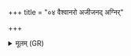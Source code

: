 +++
title = "०४ वैश्वानरो अजीजनद् अग्निर्"

+++
<details><summary>मूलम् (GR)</summary>

वैश्वानरो अजीजनद्  
अग्निर् नो नव्यां सुमतिम् ।  
क्ष्मया वृधान ओजसा ॥
</details>